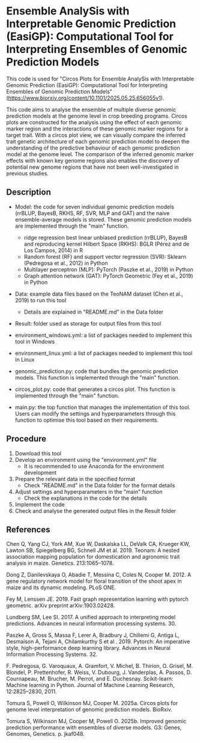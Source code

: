# Ensemble AnalySis with Interpretable Genomic Prediction (EasiGP): Computational Tool for Interpreting Ensembles of Genomic Prediction Models
This code is used for "Circos Plots for Ensemble AnalySis with Interpretable Genomic Prediction (EasiGP): Computational Tool for Interpreting Ensembles of Genomic Prediction Models" (https://www.biorxiv.org/content/10.1101/2025.05.25.656055v1).

This code aims to analyse the ensemble of multiple diverse genomic prediction models at the genome level in crop breeding programs.
Circos plots are constructed for the analysis using the effect of each genomic marker region and the interactions of these genomic marker regions for a target trait.
With a circos plot view, we can visually compare the inferred trait genetic architecture of each genomic prediction model to deepen the understanding of the predictive behaviour of each genomic prediction model at the genome level.
The comparison of the inferred genomic marker effects with known key genome regions also enables the discovery of potential new genome regions that have not been well-investigated in previous studies.


## Description
- Model: the code for seven individual genomic prediction models (rrBLUP, BayesB, RKHS, RF, SVR, MLP and GAT) and the naive ensemble-average models is stored. These genomic prediction models are implemented through the "main" function.
   - ridge regression best linear unbiased prediction (rrBLUP), BayesB and reproducing kernel Hilbert Space (RKHS): BGLR (Pérez and de Los Campos, 2014) in R
   - Random forest (RF) and support vector regression (SVR): Sklearn (Pedregosa et al., 2012) in Python
   - Multilayer perceptron (MLP): PyTorch (Paszke et al., 2019) in Python
   - Graph attention network (GAT): PyTorch Geometric (Fey et al., 2019) in Python 
  
- Data: example data files based on the TeoNAM dataset (Chen et al., 2019) to run this tool
  - Details are explained in "README.md" in the Data folder

- Result: folder used as storage for output files from this tool

- environment_windows.yml: a list of packages needed to implement this tool in Windows

- environment_linux.yml: a list of packages needed to implement this tool in Linux

- genomic_prediction.py: code that bundles the genomic prediction models. This function is implemented through the "main" function.

- circos_plot.py: code that generates a circos plot. This function is implemented through the "main" function.

- main.py: the top function that manages the implementation of this tool. Users can modify the settings and hyperparameters through this function to optimise this tool based on their requirements.

## Procedure
1. Download this tool
2. Develop an environment using the "environment.yml" file
   - It is recommended to use Anaconda for the environment development
3. Prepare the relevant data in the specified format
   - Check "README.md" in the Data folder for the format details
4. Adjust settings and hyperparameters in the "main" function
   - Check the explanations in the code for the details 
6. Implement the code
7. Check and analyse the generated output files in the Result folder 

## References
Chen Q, Yang CJ, York AM, Xue W, Daskalska LL, DeValk CA, Krueger KW, Lawton SB, Spiegelberg BG, Schnell JM et al. 2019. Teonam: A nested association mapping population for domestication and agronomic trait analysis in maize. Genetics. 213:1065–1078. 

Dong Z, Danilevskaya O, Abadie T, Messina C, Coles N, Cooper M. 2012. A gene regulatory network model for floral transition of the shoot apex in maize and its dynamic modeling. PLoS ONE. 

Fey M, Lenssen JE. 2019. Fast graph representation learning with pytorch geometric. arXiv preprint arXiv:1903.02428.

Lundberg SM, Lee SI. 2017. A unified approach to interpreting model predictions. Advances in neural information processing systems. 30.

Paszke A, Gross S, Massa F, Lerer A, Bradbury J, Chillemi G, Antiga L, Desmaison A, Tejani A, Chilamkurthy S et al . 2019. Pytorch: An imperative style, high-performance deep learning library. Advances in Neural Information Processing Systems. 32.

F. Pedregosa, G. Varoquaux, A. Gramfort, V. Michel, B. Thirion, O. Grisel, M. Blondel, P. Prettenhofer, R. Weiss, V. Dubourg, J. Vanderplas, A. Passos, D. Cournapeau, M. Brucher, M. Perrot, and E. Duchesnay. Scikit-learn: Machine learning in Python. Journal of Machine Learning Research, 12:2825–2830, 2011.

Tomura S, Powell O, Wilkinson MJ, Cooper M. 2025a. Circos plots for genome level interpretation of genomic prediction models. BioRxiv.

Tomura S, Wilkinson MJ, Cooper M, Powell O. 2025b. Improved genomic prediction performance with ensembles of diverse models. G3: Genes, Genomes, Genetics. p. jkaf048. 
